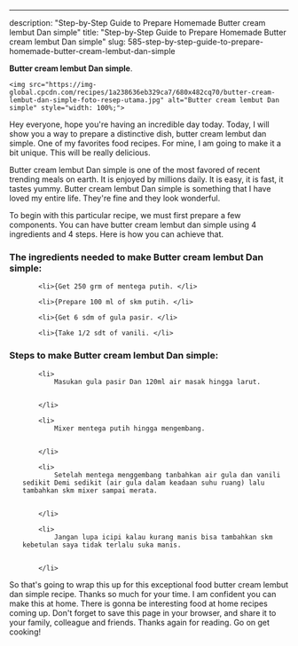 ---
description: "Step-by-Step Guide to Prepare Homemade Butter cream lembut Dan simple"
title: "Step-by-Step Guide to Prepare Homemade Butter cream lembut Dan simple"
slug: 585-step-by-step-guide-to-prepare-homemade-butter-cream-lembut-dan-simple

<p>
	<strong>Butter cream lembut Dan simple</strong>. 
	
</p>
<p>
	
	<img src="https://img-global.cpcdn.com/recipes/1a238636eb329ca7/680x482cq70/butter-cream-lembut-dan-simple-foto-resep-utama.jpg" alt="Butter cream lembut Dan simple" style="width: 100%;">
	
	
</p>
<p>
	Hey everyone, hope you're having an incredible day today. Today, I will show you a way to prepare a distinctive dish, butter cream lembut dan simple. One of my favorites food recipes. For mine, I am going to make it a bit unique. This will be really delicious.
</p>
	
<p>
	
</p>
<p>
	Butter cream lembut Dan simple is one of the most favored of recent trending meals on earth. It is enjoyed by millions daily. It is easy, it is fast, it tastes yummy. Butter cream lembut Dan simple is something that I have loved my entire life. They're fine and they look wonderful.
</p>

<p>
To begin with this particular recipe, we must first prepare a few components. You can have butter cream lembut dan simple using 4 ingredients and 4 steps. Here is how you can achieve that.
</p>

<h3>The ingredients needed to make Butter cream lembut Dan simple:</h3>

<ol>
	
		<li>{Get 250 grm of mentega putih. </li>
	
		<li>{Prepare 100 ml of skm putih. </li>
	
		<li>{Get 6 sdm of gula pasir. </li>
	
		<li>{Take 1/2 sdt of vanili. </li>
	
</ol>
<p>
	
</p>

<h3>Steps to make Butter cream lembut Dan simple:</h3>

<ol>
	
		<li>
			Masukan gula pasir Dan 120ml air masak hingga larut.
			
			
		</li>
	
		<li>
			Mixer mentega putih hingga mengembang.
			
			
		</li>
	
		<li>
			Setelah mentega menggembang tanbahkan air gula dan vanili sedikit Demi sedikit (air gula dalam keadaan suhu ruang) lalu tambahkan skm mixer sampai merata.
			
			
		</li>
	
		<li>
			Jangan lupa icipi kalau kurang manis bisa tambahkan skm kebetulan saya tidak terlalu suka manis.
			
			
		</li>
	
</ol>

<p>
	
</p>

<p>
	So that's going to wrap this up for this exceptional food butter cream lembut dan simple recipe. Thanks so much for your time. I am confident you can make this at home. There is gonna be interesting food at home recipes coming up. Don't forget to save this page in your browser, and share it to your family, colleague and friends. Thanks again for reading. Go on get cooking!
</p>
